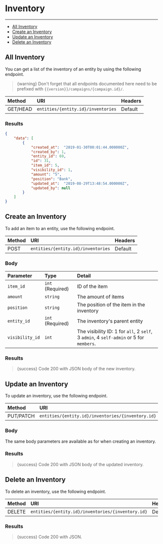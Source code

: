 # Inventory

---

- [All Inventory](#all-inventory)
- [Create an Inventory](#create-inventory)
- [Update an Inventory](#update-inventory)
- [Delete an Inventory](#delete-inventory)

<a name="all-inventory"></a>
## All Inventory

You can get a list of the inventory of an entity by using the following endpoint.

> {warning} Don't forget that all endpoints documented here need to be prefixed with `{{version}}/campaigns/{campaign.id}/`.


| Method | URI | Headers |
| :- |   :-   |  :-  |
| GET/HEAD | `entities/{entity.id}/inventories` | Default |

### Results
```json
{
    "data": [
        {
            "created_at":  "2019-01-30T00:01:44.000000Z",
            "created_by": 1,
            "entity_id": 69,
            "id": 31,
            "item_id": 5,
            "visibility_id": 1,
            "amount": "5",
            "position": "Bank",
            "updated_at":  "2019-08-29T13:48:54.000000Z",
            "updated_by": null
        }
    ]
}
```



<a name="create-inventory"></a>
## Create an Inventory

To add an item to an entity, use the following endpoint.

| Method | URI | Headers |
| :- |   :-   |  :-  |
| POST | `entities/{entity.id}/inventories` | Default |

### Body

| Parameter | Type | Detail |
| :- |   :-   |  :-  |
| `item_id` | `int` (Required) | ID of the item |
| `amount` | `string` | The amount of items |
| `position` | `string` | The position of the item in the inventory|
| `entity_id` | `int` (Required) | The inventory's parent entity |
| `visibility_id` | `int` | The visibility ID: 1 for `all`, 2 `self`, 3 `admin`, 4 `self-admin` or 5 for `members`. |

### Results

> {success} Code 200 with JSON body of the new inventory.


<a name="update-inventory"></a>
## Update an Inventory

To update an inventory, use the following endpoint.

| Method | URI | Headers |
| :- |   :-   |  :-  |
| PUT/PATCH | `entities/{entity.id}/inventories/{inventory.id}` | Default |

### Body

The same body parameters are available as for when creating an inventory.

### Results

> {success} Code 200 with JSON body of the updated inventory.


<a name="delete-inventory"></a>
## Delete an Inventory

To delete an inventory, use the following endpoint.

| Method | URI | Headers |
| :- |   :-   |  :-  |
| DELETE | `entities/{entity.id}/inventories/{inventory.id}` | Default |

### Results

> {success} Code 200 with JSON.
